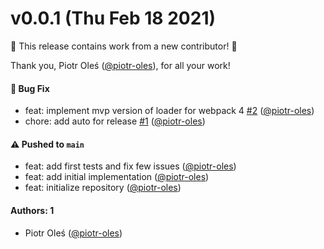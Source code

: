# v0.0.1 (Thu Feb 18 2021)

:tada: This release contains work from a new contributor! :tada:

Thank you, Piotr Oleś ([@piotr-oles](https://github.com/piotr-oles)), for all your work!

#### 🐛 Bug Fix

- feat: implement mvp version of loader for webpack 4 [#2](https://github.com/piotr-oles/as-loader/pull/2) ([@piotr-oles](https://github.com/piotr-oles))
- chore: add auto for release [#1](https://github.com/piotr-oles/as-loader/pull/1) ([@piotr-oles](https://github.com/piotr-oles))

#### ⚠️ Pushed to `main`

- feat: add first tests and fix few issues ([@piotr-oles](https://github.com/piotr-oles))
- feat: add initial implementation ([@piotr-oles](https://github.com/piotr-oles))
- feat: initialize repository ([@piotr-oles](https://github.com/piotr-oles))

#### Authors: 1

- Piotr Oleś ([@piotr-oles](https://github.com/piotr-oles))
